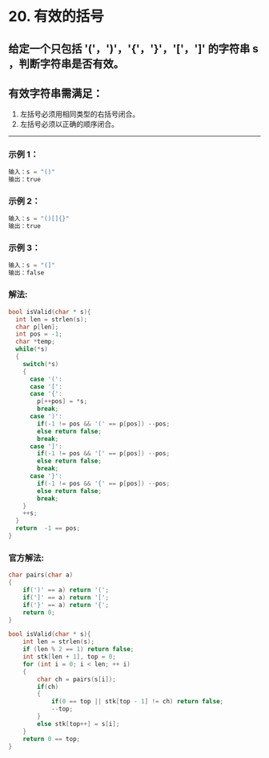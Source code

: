 # **20. 有效的括号**

##  给定一个只包括 '('，')'，'{'，'}'，'['，']' 的字符串 s ，判断字符串是否有效。
## 有效字符串需满足：
1. 左括号必须用相同类型的右括号闭合。
2. 左括号必须以正确的顺序闭合。

---

### **示例 1：**

```c
输入：s = "()"
输出：true
```

### **示例 2：**

```c
输入：s = "()[]{}"
输出：true
```

### **示例 3：**

```c
输入：s = "(]"
输出：false
```

### **解法:**

```c
bool isValid(char * s){
  int len = strlen(s);
  char p[len];
  int pos = -1;
  char *temp;
  while(*s)
  {
    switch(*s)
    {
      case '(':
      case '[':
      case '{':
        p[++pos] = *s;
        break;
      case ')':
        if(-1 != pos && '(' == p[pos]) --pos;
        else return false;
        break;
      case ']':
        if(-1 != pos && '[' == p[pos]) --pos;
        else return false;
        break;
      case '}':
        if(-1 != pos && '{' == p[pos]) --pos;
        else return false;
        break;
    }
    ++s;
  }
  return  -1 == pos;
}
```

### **官方解法:**

```c
char pairs(char a)
{
    if(')' == a) return '(';
    if(']' == a) return '[';
    if('}' == a) return '{';
    return 0;
}

bool isValid(char * s){
    int len = strlen(s);
    if (len % 2 == 1) return false;
    int stk[len + 1], top = 0;
    for (int i = 0; i < len; ++ i)
    {
        char ch = pairs(s[i]);
        if(ch)
        {
            if(0 == top || stk[top - 1] != ch) return false;
            --top;
        }
        else stk[top++] = s[i];
    }
    return 0 == top;
}
```
